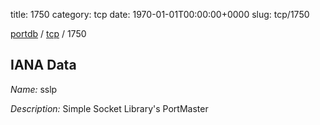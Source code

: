 title: 1750
category: tcp
date: 1970-01-01T00:00:00+0000
slug: tcp/1750

[portdb](/) / [tcp](/category/tcp.html) / 1750


## IANA Data

_Name:_ sslp

_Description:_ Simple Socket Library's PortMaster

